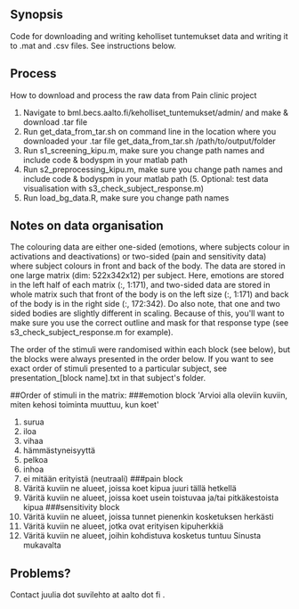 ## Synopsis

Code for downloading and writing keholliset tuntemukset data and writing it to .mat and .csv files. See instructions below.

## Process

How to download and process the raw data from Pain clinic project
1. Navigate to bml.becs.aalto.fi/keholliset_tuntemukset/admin/ and make & download .tar file
2. Run get_data_from_tar.sh on command line in the location where you downloaded your .tar file
get_data_from_tar.sh /path/to/output/folder
3. Run s1_screening_kipu.m, make sure you change path names and include code & bodyspm in your matlab path
4. Run s2_preprocessing_kipu.m, make sure you change path names and include code & bodyspm in your matlab path
(5. Optional: test data visualisation with s3_check_subject_response.m)
6. Run load_bg_data.R, make sure you change path names

## Notes on data organisation
The colouring data are either one-sided (emotions, where subjects colour in activations and deactivations) or two-sided (pain and sensitivity data) where subject colours in front and back of the body. The data are stored in one large matrix (dim: 522x342x12) per subject. Here, emotions are stored in the left half of each matrix (:, 1:171), and two-sided data are stored in whole matrix such that front of the body is on the left size (:, 1:171) and back of the body is in the right side (:, 172:342). Do also note, that one and two sided bodies are slightly different in scaling. Because of this, you'll want to make sure you use the correct outline and mask for that response type (see s3_check_subject_response.m for example).

The order of the stimuli were randomised within each block (see below), but the blocks were always presented in the order below. If you want to see exact order of stimuli presented to a particular subject, see presentation_[block name].txt in that subject's folder.

##Order of stimuli in the matrix:
###emotion block
'Arvioi alla oleviin kuviin, miten kehosi toiminta muuttuu, kun koet'
1. surua
2. iloa
3. vihaa
4. hämmästyneisyyttä
5. pelkoa
6. inhoa
7. ei mitään erityistä (neutraali)
###pain block
8. Väritä kuviin ne alueet, joissa koet kipua juuri tällä hetkellä
9. Väritä kuviin ne alueet, joissa koet usein toistuvaa ja/tai pitkäkestoista kipua
###sensitivity block
10. Väritä kuviin ne alueet, joissa tunnet pienenkin kosketuksen herkästi
11. Väritä kuviin ne alueet, jotka ovat erityisen kipuherkkiä
12. Väritä kuviin ne alueet, joihin kohdistuva kosketus tuntuu Sinusta mukavalta

## Problems?
Contact juulia dot suvilehto at aalto dot fi . 
